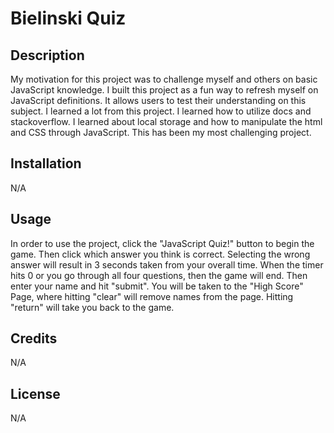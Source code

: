 # Bielinski Quiz

## Description
My motivation for this project was to challenge myself and others on basic JavaScript knowledge. I built this project as a fun way to refresh myself on JavaScript definitions. It allows users to test their understanding on this subject. I learned a lot from this project. I learned how to utilize docs and stackoverflow. I learned about local storage and how to manipulate the html and CSS through JavaScript. This has been my most challenging project. 

## Installation

N/A

## Usage
In order to use the project, click the "JavaScript Quiz!" button to begin the game. Then click which answer you think is correct. Selecting the wrong answer will result in 3 seconds taken from your overall time. When the timer hits 0 or you go through all four questions, then the game will end. Then enter your name and hit "submit". You will be taken to the "High Score" Page, where hitting "clear" will remove names from the page. Hitting "return" will take you back to the game. 

## Credits
N/A

## License
N/A
